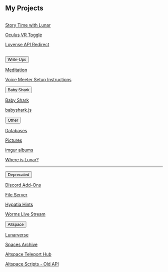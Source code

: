 <h2 id="projects">My Projects</h2>
<hr style="height:1px; visibility:hidden;" />
<p><a id="stwl" href="/stwl">Story Time with Lunar</a></p>
<p><a id="ovrtoggle" href="/ovrtoggle">Oculus VR Toggle</a></p>
<p><a id="lar" href='/lar'>Lovense API Redirect</a></p>
<hr style="height:1px; visibility:hidden;" />
<div class="encase">
	<button class="collapsible" id="writeup" data-parent="writeup" data-child="writeup-child">Write-Ups</button>
	<div id="writeup-child" class="innertext center" data-parent="writeup">
		<p><a id="meditation" href="/meditate" data-parent="writeup">Meditation</a></p>
		<p><a id="voicemeeter" href="/voicemeeter" data-parent="writeup">Voice Meeter Setup Instructions</a></p>
	</div>
	<button class="collapsible" id="baby-shark" data-parent="baby-shark" data-child="baby-shark-child">Baby Shark</button>
	<div id="baby-shark-child" class="innertext center" data-parent="baby-shark">
		<p><a id="babyshark" href='/babyshark' target="_blank" data-parent="baby-shark">Baby Shark</a></p>
		<p><a id="babyshark-source" href='/babyshark/babyshark.js' target="_blank" data-parent="baby-shark">babyshark.js</a></p>
	</div>
	<button class="collapsible" id="other" data-parent="other" data-child="other-child">Other</button>
	<div id="other-child" class="innertext center" data-parent="other">
		<p><a id="databases" href="/databases" data-parent="other">Databases</a></p>
		<p><a id="pictures" href="/pics" data-parent="other">Pictures</a></p>
		<p><a id="imgur" href="https://lunartiger69.imgur.com/" target="_blank" data-parent="other">imgur albums</a></p>
		<p><a id="whereis" href="/whereis" data-parent="other">Where is Lunar?</a></p>
	</div>
	<hr />
	<button class="collapsible" id="deprecated" data-parent="depreciated" data-child="deprecated-child">Deprecated</button>
	<div id="deprecated-child" class="innertext center" data-parent="deprecated">
		<p><a id="discord" href='/Discord' data-parent="deprecated">Discord Add-Ons</a></p>
		<p><a id="file-server" href='/fs-up' data-parent="deprecated">File Server</a></p>
		<p><a id="hypatia" href="/hypatia" data-parent="deprecated">Hypatia Hints</a></p>
		<p><a id="worms" href="/worms" data-parent="deprecated">Worms Live Stream</a></p>
		<!--<iframe id="wormsembed" allow="autoplay; encrypted-media" style="max-width:100%;height:320px;width:570px;border: 0px" allowfullscreen  data-parent="deprecated"></iframe>-->
	</div>
	<button class="collapsible" id="altvr" data-parent="altvr" data-child="altvr-child">Altspace</button>
	<div id="altvr-child" class="innertext center" data-parent="altvr">
		<p><a id="lunarverse" href="https://account.altvr.com/worlds/954689156213113037" data-parent="altvr">Lunarverse</a></p>
		<p><a id="spacearchive" href="https://account.altvr.com/worlds/1349925732620436463" data-parent="altvr">Spaces Archive
</a></p>
		<p><a id="tphub" href="/althub" data-parent="altvr">Altspace Teleport Hub</a></p>
		<p><a id="altvr-scripts" href="/AltspaceVR" data-parent="altvr">Altspace Scripts - Old API</a></p>
	</div>
</div>
<script src="/assets/js/collapsible.js"></script>
<!--<script src="https://www.gstatic.com/firebasejs/5.1.0/firebase-app.js"></script>
<script src="https://www.gstatic.com/firebasejs/5.1.0/firebase-database.js"></script>
<script src="/assets/js/worms-embed.js"></script>-->
